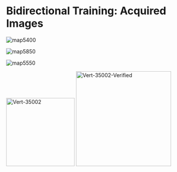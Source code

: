 # Bidirectional Training: Acquired Images
![map5400](https://github.com/mahzuzahfarbin/Phase-Aberration-Correction-Model/assets/117220797/70f8c1d8-7920-42bb-9929-cf7e511b75a1)

![map5850](https://github.com/mahzuzahfarbin/Phase-Aberration-Correction-Model/assets/117220797/9840abea-dd07-47ee-a806-ced75cd8f58d)

![map5550](https://github.com/mahzuzahfarbin/Phase-Aberration-Correction-Model/assets/117220797/baedd608-77ef-4cba-aa1f-78b0255f1751)

<img width="184" alt="Vert-35002" src="https://github.com/mahzuzahfarbin/Phase-Aberration-Correction-Model/assets/117220797/571104a4-2135-425b-a49e-3a5e01dcc847">


<img width="256" alt="Vert-35002-Verified" src="https://github.com/mahzuzahfarbin/Phase-Aberration-Correction-Model/assets/117220797/251d59b4-fa3d-4e71-b8b1-560b194277f9">

